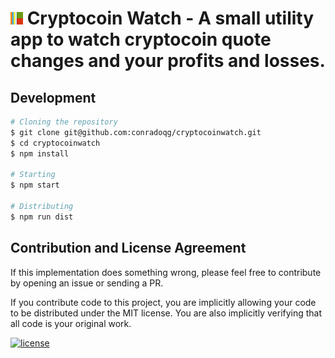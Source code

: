 # ![Cryptocoin Watch](build/icons/20x20.png) Cryptocoin Watch - A small utility app to watch cryptocoin quote changes and your profits and losses.

## Development

```sh
# Cloning the repository
$ git clone git@github.com:conradoqg/cryptocoinwatch.git
$ cd cryptocoinwatch
$ npm install

# Starting
$ npm start

# Distributing
$ npm run dist
```

## Contribution and License Agreement

If this implementation does something wrong, please feel free to contribute by opening an issue or sending a PR. 

If you contribute code to this project, you are implicitly allowing your code
to be distributed under the MIT license. You are also implicitly verifying that
all code is your original work.

[![license](https://img.shields.io/github/license/mashape/apistatus.svg)](https://github.com/conradoqg/cryptocoinwatch/blob/master/LICENSE)

